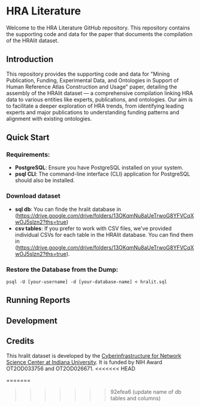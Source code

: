 # HRA Literature
Welcome to the HRA Literature GitHub repository. This repository contains the supporting code and data for the paper that documents the compilation of the HRAlit dataset.

## Introduction
This repository provides the supporting code and data for "Mining Publication, Funding, Experimental Data, and Ontologies in Support of Human Reference Atlas Construction and Usage" paper, detailing the assembly of the HRAlit dataset — a comprehensive compilation linking HRA data to various entities like experts, publications, and ontologies. Our aim is to facilitate a deeper exploration of HRA trends, from identifying leading experts and major publications to understanding funding patterns and alignment with existing ontologies.

## Quick Start
### Requirements:
- **PostgreSQL**: Ensure you have PostgreSQL installed on your system.
- **psql CLI**: The command-line interface (CLI) application for PostgreSQL should also be installed.
### Download dataset
- **sql db**: You can finde the hralit database in (https://drive.google.com/drive/folders/13OKqmNu8aUeTrwoG8YFVCqXwOJ5slzn2?ths=true)
- **csv tables**: If you prefer to work with CSV files, we've provided individual CSVs for each table in the HRAlit database. You can find them in (https://drive.google.com/drive/folders/13OKqmNu8aUeTrwoG8YFVCqXwOJ5slzn2?ths=true).
### Restore the Database from the Dump:
```psql -U [your-username] -d [your-database-name] < hralit.sql```

## Running Reports

## Development


## Credits
This hralit dataset is developed by the [Cyberinfrastructure for Network Science Center at Indiana University](https://cns.iu.edu/). It is funded by NIH Award OT2OD033756 and OT2OD026671.
<<<<<<< HEAD
        
    
=======
        
>>>>>>> 92efea6 (update name of db tables and columns)
